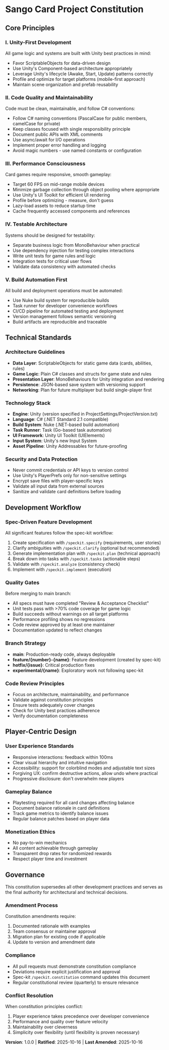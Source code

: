 # Sango Card Project Constitution

## Core Principles

### I. Unity-First Development

All game logic and systems are built with Unity best practices in mind:

- Favor ScriptableObjects for data-driven design
- Use Unity's Component-based architecture appropriately
- Leverage Unity's lifecycle (Awake, Start, Update) patterns correctly
- Profile and optimize for target platforms (mobile-first approach)
- Maintain scene organization and prefab reusability

### II. Code Quality and Maintainability

Code must be clean, maintainable, and follow C# conventions:

- Follow C# naming conventions (PascalCase for public members, camelCase for private)
- Keep classes focused with single responsibility principle
- Document public APIs with XML comments
- Use async/await for I/O operations
- Implement proper error handling and logging
- Avoid magic numbers - use named constants or configuration

### III. Performance Consciousness

Card games require responsive, smooth gameplay:

- Target 60 FPS on mid-range mobile devices
- Minimize garbage collection through object pooling where appropriate
- Use Unity's UI Toolkit for efficient UI rendering
- Profile before optimizing - measure, don't guess
- Lazy-load assets to reduce startup time
- Cache frequently accessed components and references

### IV. Testable Architecture

Systems should be designed for testability:

- Separate business logic from MonoBehaviour when practical
- Use dependency injection for testing complex interactions
- Write unit tests for game rules and logic
- Integration tests for critical user flows
- Validate data consistency with automated checks

### V. Build Automation First

All build and deployment operations must be automated:

- Use Nuke build system for reproducible builds
- Task runner for developer convenience workflows
- CI/CD pipeline for automated testing and deployment
- Version management follows semantic versioning
- Build artifacts are reproducible and traceable

## Technical Standards

### Architecture Guidelines

- **Data Layer**: ScriptableObjects for static game data (cards, abilities, rules)
- **Game Logic**: Plain C# classes and structs for game state and rules
- **Presentation Layer**: MonoBehaviours for Unity integration and rendering
- **Persistence**: JSON-based save system with versioning support
- **Networking**: Plan for future multiplayer but build single-player first

### Technology Stack

- **Engine**: Unity (version specified in ProjectSettings/ProjectVersion.txt)
- **Language**: C# (.NET Standard 2.1 compatible)
- **Build System**: Nuke (.NET-based build automation)
- **Task Runner**: Task (Go-based task automation)
- **UI Framework**: Unity UI Toolkit (UIElements)
- **Input System**: Unity's new Input System
- **Asset Pipeline**: Unity Addressables for future-proofing

### Security and Data Protection

- Never commit credentials or API keys to version control
- Use Unity's PlayerPrefs only for non-sensitive settings
- Encrypt save files with player-specific keys
- Validate all input data from external sources
- Sanitize and validate card definitions before loading

## Development Workflow

### Spec-Driven Feature Development

All significant features follow the spec-kit workflow:

1. Create specification with `/speckit.specify` (requirements, user stories)
2. Clarify ambiguities with `/speckit.clarify` (optional but recommended)
3. Generate implementation plan with `/speckit.plan` (technical approach)
4. Break down into tasks with `/speckit.tasks` (actionable steps)
5. Validate with `/speckit.analyze` (consistency check)
6. Implement with `/speckit.implement` (execution)

### Quality Gates

Before merging to main branch:

- All specs must have completed "Review & Acceptance Checklist"
- Unit tests pass with >70% code coverage for game logic
- Build succeeds without warnings on all target platforms
- Performance profiling shows no regressions
- Code review approved by at least one maintainer
- Documentation updated to reflect changes

### Branch Strategy

- **main**: Production-ready code, always deployable
- **feature/{number}-{name}**: Feature development (created by spec-kit)
- **hotfix/{issue}**: Critical production fixes
- **experimental/{name}**: Exploratory work not following spec-kit

### Code Review Principles

- Focus on architecture, maintainability, and performance
- Validate against constitution principles
- Ensure tests adequately cover changes
- Check for Unity best practices adherence
- Verify documentation completeness

## Player-Centric Design

### User Experience Standards

- Responsive interactions: feedback within 100ms
- Clear visual hierarchy and intuitive navigation
- Accessibility: support for colorblind modes and adjustable text sizes
- Forgiving UX: confirm destructive actions, allow undo where practical
- Progressive disclosure: don't overwhelm new players

### Gameplay Balance

- Playtesting required for all card changes affecting balance
- Document balance rationale in card definitions
- Track game metrics to identify balance issues
- Regular balance patches based on player data

### Monetization Ethics

- No pay-to-win mechanics
- All content achievable through gameplay
- Transparent drop rates for randomized rewards
- Respect player time and investment

## Governance

This constitution supersedes all other development practices and serves as the final authority for architectural and technical decisions.

### Amendment Process

Constitution amendments require:

1. Documented rationale with examples
2. Team consensus or maintainer approval
3. Migration plan for existing code if applicable
4. Update to version and amendment date

### Compliance

- All pull requests must demonstrate constitution compliance
- Deviations require explicit justification and approval
- Spec-kit `/speckit.constitution` command updates this document
- Regular constitutional review (quarterly) to ensure relevance

### Conflict Resolution

When constitution principles conflict:

1. Player experience takes precedence over developer convenience
2. Performance and quality over feature velocity
3. Maintainability over cleverness
4. Simplicity over flexibility (until flexibility is proven necessary)

**Version**: 1.0.0 | **Ratified**: 2025-10-16 | **Last Amended**: 2025-10-16
